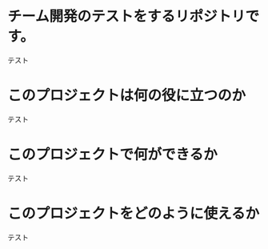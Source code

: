 # チーム開発のテストをするリポジトリです。
テスト

# このプロジェクトは何の役に立つのか
テスト

# このプロジェクトで何ができるか
テスト

# このプロジェクトをどのように使えるか
テスト
